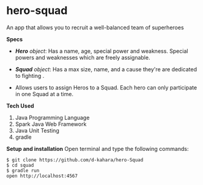 # hero-squad
An app that allows you to recruit a well-balanced team of superheroes



**Specs**
- **_Hero_** _object_: Has a name, age, special power and weakness. Special powers and weaknesses which are freely assignable.

- **_Squad_** _object_: Has a max size, name, and a cause they're are dedicated to fighting .

- Allows users to assign Heros to a Squad. Each hero can only participate in one Squad at a time.



**Tech Used**
1. Java Programming Language
2. Spark Java Web Framework
3. Java Unit Testing
4. gradle

**Setup and installation**
Open terminal and type the following commands:
```
$ git clone https://github.com/d-kahara/hero-Squad
$ cd squad
$ gradle run
open http://localhost:4567
```
